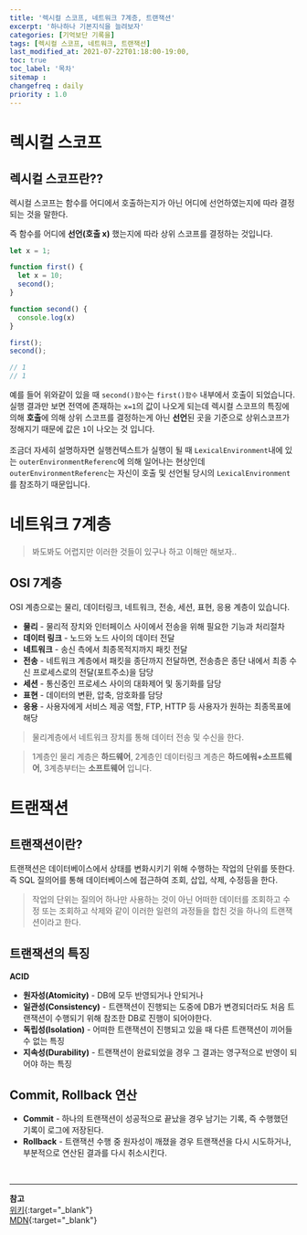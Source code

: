 ```yaml
---
title: '렉시컬 스코프, 네트워크 7계층, 트랜잭션'
excerpt: '하나하나 기본지식을 늘려보자' 
categories: [기억보단 기록을]
tags: [렉시컬 스코프, 네트워크, 트랜잭션]
last_modified_at: 2021-07-22T01:18:00-19:00, 
toc: true 
toc_label: '목차'
sitemap :
changefreq : daily
priority : 1.0
---
```


# 렉시컬 스코프

## 렉시컬 스코프란??

렉시컬 스코프는 함수를 어디에서 호출하는지가 아닌 어디에 선언하였는지에 따라 결정되는 것을 말한다.

즉 함수를 어디에 **선언(호출 x)** 했는지에 따라 상위 스코프를 결정하는 것입니다.

```js
let x = 1;

function first() {
  let x = 10;
  second();
}

function second() {
  console.log(x)
}

first();
second();

// 1
// 1
```

예를 들어 위와같이 있을 때 `second()함수`는 `first()함수` 내부에서 호출이 되었습니다. <br>
실행 결과만 보면 전역에 존재하는 `x=1`의 값이 나오게 되는데 렉시컬 스코프의 특징에 의해 **호출**에 의해 상위 스코프를 결정하는게 아닌
**선언**된 곳을 기준으로 상위스코프가 정해지기 때문에 값은 `1`이 나오는 것 입니다.
<br><br>
조금더 자세히 설명하자면 실행컨텍스트가 실행이 될 때 `LexicalEnvironment`내에 있는 `outerEnvironmentReferenc`에 의해 일어나는 현상인데 
`outerEnvironmentReferenc`는 자신이 호출 및 선언될 당시의 `LexicalEnvironment`를 참조하기 때문입니다.

# 네트워크 7계층

> 봐도봐도 어렵지만 이러한 것들이 있구나 하고 이해만 해보자..

## OSI 7계층

OSI 계층으로는 물리, 데이터링크, 네트워크, 전송, 세션, 표현, 응용 계층이 있습니다.

- **물리** - 물리적 장치와 인터페이스 사이에서 전송을 위해 필요한 기능과 처리절차
- **데이터 링크** - 노드와 노드 사이의 데이터 전달
- **네트워크** - 송신 측에서 최종목적지까지 패킷 전달
- **전송** - 네트워크 계층에서 패킷을 종단까지 전달하면, 전송층은 종단 내에서 최종 수신 프로세스로의 전달(포트주소)을 담당
- **세션** - 통신중인 프로세스 사이의 대화제어 및 동기화를 담당
- **표현** - 데이터의 변환, 압축, 암호화를 담당
- **응용** - 사용자에게 서비스 제공 역할, FTP, HTTP 등 사용자가 원하는 최종목표에 해당

> 물리계층에서 네트워크 장치를 통해 데이터 전송 및 수신을 한다.

> 1계층인 물리 계층은 **하드웨어**, 2계층인 데이터링크 계층은 **하드에워+소프트웨어**, 3계층부터는 **소프트웨어** 입니다. 

# 트랜잭션

## 트랜잭션이란?

트랜잭션은 데이터베이스에서 상태를 변화시키기 위해 수행하는 작업의 단위를 뜻한다.<br>
즉 SQL 질의어를 통해 데이터베이스에 접근하여 조회, 삽입, 삭제, 수정등을 한다.

> 작업의 단위는 질의어 하나만 사용하는 것이 아닌 어떠한 데이터를 조회하고 수정 또는 조회하고 삭제와 같이 이러한 일련의 과정들을 합친 것을 하나의 트랜잭션이라고 한다.

## 트랜잭션의 특징

**ACID**
- **원자성(Atomicity)** - DB에 모두 반영되거나 안되거나
- **일관성(Consistency)** - 트랜잭션이 진행되는 도중에 DB가 변경되더라도 처음 트랜잭션이 수행되기 위해 참조한 DB로 진행이 되어야한다.
- **독립성(Isolation)** - 어떠한 트랜잭션이 진행되고 있을 때 다른 트랜잭션이 끼어들 수 없는 특징
- **지속성(Durability)** - 트랜잭션이 완료되었을 경우 그 결과는 영구적으로 반영이 되어야 하는 특징

## Commit, Rollback 연산

- **Commit** - 하나의 트랜잭션이 성공적으로 끝났을 경우 남기는 기록, 즉 수행했던 기록이 로그에 저장된다. 
- **Rollback** - 트랜잭션 수행 중 원자성이 깨졌을 경우 트랜잭션을 다시 시도하거나, 부분적으로 연산된 결과를 다시 취소시킨다. 

<br>

---

**참고** <br>
[위키](https://ko.wikipedia.org/wiki/%EB%8D%B0%EC%9D%B4%ED%84%B0%EB%B2%A0%EC%9D%B4%EC%8A%A4_%ED%8A%B8%EB%9E%9C%EC%9E%AD%EC%85%98){:target="\_blank"} <br>
[MDN](https://developer.mozilla.org/ko/docs/orphaned/Web/JavaScript/Closures){:target="\_blank"} <br>


